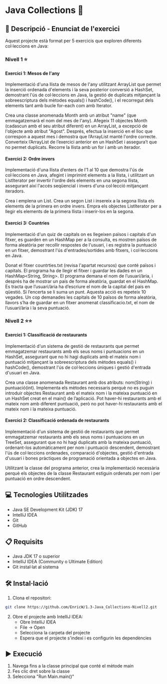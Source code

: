 # Java Collections 🎯

## 📄 Descripció - Enunciat de l'exercici

Aquest projecte està format per 5 exercicis que exploren diferents col·leccions en Java:

### Nivell 1 ⭐
#### Exercici 1: Mesos de l'any
Implementació d'una llista de mesos de l'any utilitzant ArrayList que permet la inserció ordenada d'elements i la seva posterior conversió a HashSet, demostrant l'ús de col·leccions en Java, la gestió de duplicats mitjançant la sobreescriptura dels mètodes equals() i hashCode(), i el recorregut dels elements tant amb bucle for-each com amb Iterator.

Crea una classe anomenada Month amb un atribut "name" (que emmagatzemarà el nom del mes de l'any). Afegeix 11 objectes Month (cadascun amb el seu atribut diferent) en un ArrayList, a excepció de l'objecte amb atribut "Agost". Després, efectua la inserció en el lloc que correspon a aquest mes i demostra que l’ArrayList manté l'ordre correcte. Converteix l’ArrayList de l’exercici anterior en un HashSet i assegura’t que no permet duplicats. Recorre la llista amb un for i amb un iterador.

#### Exercici 2: Ordre invers
Implementació d'una llista d’enters de l’1 al 10 que demostra l'ús de col·leccions en Java, afegint i imprimint elements a la llista, i utilitzant un ListIterator per invertir l'ordre dels elements en una segona llista, assegurant així l'accés seqüencial i invers d'una col·lecció mitjançant iteradors.

Crea i emplena un List<Integer>. Crea un segon List<Integer> i insereix a la segona llista els elements de la primera en ordre invers. Empra els objectes ListIterator per a llegir els elements de la primera llista i inserir-los en la segona.

#### Exercici 3: Countries
Implementació d'un quiz de capitals on es llegeixen països i capitals d'un fitxer, es guarden en un HashMap per a la consulta, es mostren països de forma aleatòria per recollir respostes de l'usuari, i es registra la puntuació en un fitxer, demostrant l'ús d'entrades/sortides amb fitxers, i col·leccions en Java.

Donat el fitxer countrties.txt (revisa l'apartat recursos) que conté països i capitals. El programa ha de llegir el fitxer i guardar les dades en un HashMap<String, String>. El programa demana el nom de l’usuari/ària, i després ha de mostrar un país de forma aleatòria, guardat en el HashMap. Es tracta que l’usuari/ària ha d’escriure el nom de la capital del país en qüestió. Si l’encerta se li suma un punt. Aquesta acció es repeteix 10 vegades. Un cop demanades les capitals de 10 països de forma aleatòria, llavors s’ha de guardar en un fitxer anomenat classificacio.txt, el nom de l’usuari/ària i la seva puntuació.

### Nivell 2 ⭐⭐
#### Exercici 1: Classificació de restaurants
Implementació d'un sistema de gestió de restaurants que permet emmagatzemar restaurants amb els seus noms i puntuacions en un HashSet, assegurant que no hi hagi duplicats amb el mateix nom i puntuació mitjançant la sobreescriptura dels mètodes equals() i hashCode(), demostrant l'ús de col·leccions úniques i gestió d'entrada d'usuari en Java.

Crea una classe anomenada Restaurant amb dos atributs: nom(String) i puntuació(int). Implementa els mètodes necessaris perquè no es puguin introduir objectes Restaurant amb el mateix nom i la mateixa puntuació en un HashSet creat en el main() de l’aplicació. Pot haver-hi restaurants amb el mateix nom amb diferent puntuació, però no pot haver-hi restaurants amb el mateix nom i la mateixa puntuació.

#### Exercici 2: Classificació ordenada de restaurants
Implementació d'un sistema de gestió de restaurants que permet emmagatzemar restaurants amb els seus noms i puntuacions en un TreeSet, assegurant que no hi hagi duplicats amb la mateixa puntuació, ordenant-los automàticament per nom i puntuació descendent, demostrant l'ús de col·leccions ordenades, comparació d'objectes, gestió d'entrada d'usuari i bones pràctiques de programació orientada a objectes en Java.

Utilitzant la classe del programa anterior, crea la implementació necessària perquè els objectes de la classe Restaurant estiguin ordenats per nom i per puntuació en ordre descendent. 

## 💻 Tecnologies Utilitzades

- Java SE Development Kit (JDK) 17
- IntelliJ IDEA
- Git
- GitHub

## 📋 Requisits

- Java JDK 17 o superior
- IntelliJ IDEA (Community o Ultimate Edition)
- Git instal·lat al sistema

## 🛠️ Instal·lació

1. Clona el repositori:
```bash
git clone https://github.com/EnricW/1.3-Java_Collections-Nivell2.git
```

2. Obre el projecte amb IntelliJ IDEA:
   - Obre IntelliJ IDEA
   - File -> Open
   - Selecciona la carpeta del projecte
   - Espera que el projecte s'indexi i es configurin les dependències

## ▶️ Execució

1. Navega fins a la classe principal que conté el mètode main
2. Fes clic dret sobre la classe
3. Selecciona "Run Main.main()"
